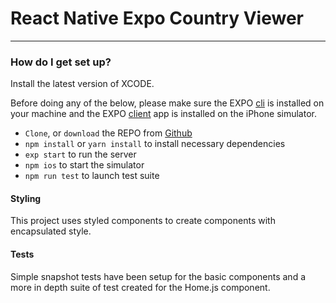 # React Native Expo Country Viewer #

---

### How do I get set up? ###

Install the latest version of XCODE.

Before doing any of the below, please make sure the EXPO [cli](https://expo.io/tools#cli) is installed on your machine and the EXPO [client](https://expo.io/tools#client) app is installed on the iPhone simulator.

* `Clone`,  or `download` the REPO from [Github](https://github.com/Sound1ab/react-native-countries)
* ```npm install``` or ```yarn install``` to install necessary dependencies
* ```exp start``` to run the server
* ```npm ios``` to start the simulator
* ```npm run test``` to launch test suite

#### Styling ####

This project uses styled components to create components with encapsulated style.

#### Tests ####

Simple snapshot tests have been setup for the basic components and a more in depth suite of test created for the Home.js component. 